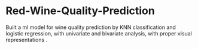 # Red-Wine-Quality-Prediction
Built a ml model for wine quality prediction by KNN classification and logistic regression, with univariate and bivariate analysis, with proper visual representations .
